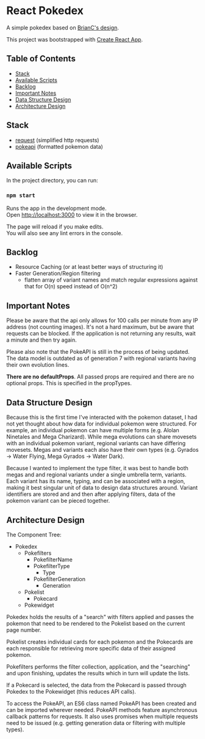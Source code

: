 # React Pokedex

A simple pokedex based on [BrianC's design](https://dribbble.com/shots/2901787-Pokemon-OG).

This project was bootstrapped with [Create React App](https://github.com/facebook/create-react-app).

## Table of Contents

* [Stack](#stack)
* [Available Scripts](#available-scripts)
* [Backlog](#backlog)
* [Important Notes](#important-notes)
* [Data Structure Design](#data-structure-design)
* [Architecture Design](#architecture-design)

## Stack
  * [request](https://github.com/request/request) (simplified http requests)
  * [pokeapi](https://github.com/PokeAPI/pokeapi) (formatted pokemon data)


## Available Scripts

In the project directory, you can run:

### `npm start`

Runs the app in the development mode.<br>
Open [http://localhost:3000](http://localhost:3000) to view it in the browser.

The page will reload if you make edits.<br>
You will also see any lint errors in the console.


## Backlog

* Resource Caching (or at least better ways of structuring it)
* Faster Generation/Region filtering
  * flatten array of variant names and match regular expressions against that for O(n) speed instead of O(n^2)


## Important Notes

Please be aware that the api only allows for 100 calls per minute from any IP address (not counting images). It's  not a hard maximum, but be aware that requests can be blocked. If the application is not returning any results, wait a minute and then try again.

Please also note that the PokeAPI is still in the process of being updated. The data model is outdated as of generation 7 with regional variants having their own evolution lines.

**There are no defaultProps**. All passed props are required and there are no optional props. This is specified in the propTypes.

## Data Structure Design

Because this is the first time I've interacted with the pokemon dataset, I had not yet thought about how data for individual pokemon were structured. For example, an individual pokemon can have multiple forms (e.g. Alolan Ninetales and Mega Charizard). While mega evolutions can share movesets with an individual pokemon variant, regional variants can have differing movesets. Megas and variants each also have their own types (e.g. Gyrados -> Water Flying, Mega Gyrados -> Water Dark).

Because I wanted to implement the type filter, it was best to handle both megas and and regional variants under a single umbrella term, variants. Each variant has its name, typing, and can be associated with a region, making it best singular unit of data to design data structures around. Variant identifiers are stored and and then after applying filters, data of the pokemon variant can be pieced together.

## Architecture Design

The Component Tree:

* Pokedex
  * Pokefilters
    * PokefilterName
    * PokefilterType
      * Type
    * PokefilterGeneration
      * Generation
  * Pokelist
    * Pokecard
  * Pokewidget

Pokedex holds the results of a "search" with filters applied and passes the pokemon that need to be rendered to the Pokelist based on the current page number.

Pokelist creates individual cards for each pokemon and the Pokecards are each responsible for retrieving more specific data of their assigned pokemon.

Pokefilters performs the filter collection, application, and the "searching" and upon finishing, updates the results which in turn will update the lists.

If a Pokecard is selected, the data from the Pokecard is passed through Pokedex to the Pokewidget  (this reduces API calls).

To access the PokeAPI, an ES6 class named PokeAPI has been created and can be imported wherever needed. PokeAPI methods feature asynchronous callback patterns for requests. It also uses promises when multiple requests need to be issued (e.g. getting generation data or filtering with multiple types).
